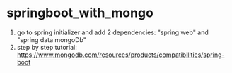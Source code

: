 # springboot_with_mongo

1. go to spring initializer and add 2 dependencies: "spring web" and "spring data mongoDb"
2. step by step tutorial: https://www.mongodb.com/resources/products/compatibilities/spring-boot
